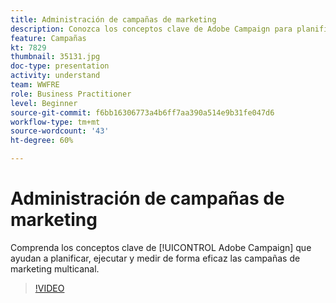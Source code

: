 ```yaml
---
title: Administración de campañas de marketing
description: Conozca los conceptos clave de Adobe Campaign para planificar, ejecutar y medir de manera eficaz las campañas de marketing multicanal.
feature: Campañas
kt: 7829
thumbnail: 35131.jpg
doc-type: presentation
activity: understand
team: WWFRE
role: Business Practitioner
level: Beginner
source-git-commit: f6bb16306773a4b6ff7aa390a514e9b31fe047d6
workflow-type: tm+mt
source-wordcount: '43'
ht-degree: 60%

---
```


# Administración de campañas de marketing

Comprenda los conceptos clave de [!UICONTROL Adobe Campaign] que ayudan a planificar, ejecutar y medir de forma eficaz las campañas de marketing multicanal.

>[!VIDEO](https://video.tv.adobe.com/v/35131?quality=12)
